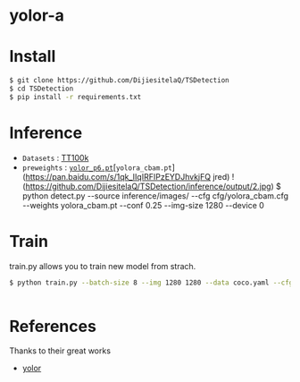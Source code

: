 # yolor-a

# Install
```bash
$ git clone https://github.com/DijiesitelaQ/TSDetection
$ cd TSDetection
$ pip install -r requirements.txt
```

# Inference
* `Datasets` : [TT100k](http://cg.cs.tsinghua.edu.cn/traffic-sign/)
* `preweights` : [`yolor_p6.pt`](https://drive.google.com/file/d/1Tdn3yqpZ79X7R1Ql0zNlNScB1Dv9Fp76/view?usp=sharing)[`yolora_cbam.pt`](https://pan.baidu.com/s/1qk_IIqIRFIPzEYDJhvkjFQ jred)
!(https://github.com/DijiesitelaQ/TSDetection/inference/output/2.jpg)
$ python detect.py --source inference/images/ --cfg cfg/yolora_cbam.cfg --weights yolora_cbam.pt --conf 0.25 --img-size 1280 --device 0
# Train
train.py allows you to train new model from strach.
```bash
$ python train.py --batch-size 8 --img 1280 1280 --data coco.yaml --cfg cfg/yolora_cbam.cfg --weights '' --device 0  --hyp hyp.scratch.1280.yaml --epochs 300

```
```
```

# References
Thanks to their great works
* [yolor](https://github.com/WongKinYiu/yolor)

